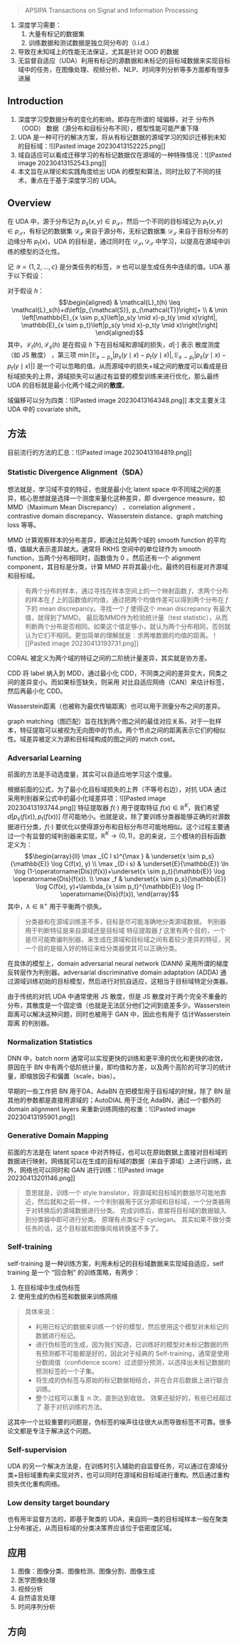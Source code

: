 > APSIPA Transactions on Signal and Information Processing

1. 深度学习需要：
	1. 大量有标记的数据集
	2. 训练数据和测试数据是独立同分布的（i.i.d.）
2. 导致在未知域上的性能无法保证，尤其是针对 OOD 的数据
3. 无监督自适应（UDA）利用有标记的源数据和未标记的目标域数据来实现目标域中的任务，在图像处理、视频分析、NLP、时间序列分析等多方面都有很多进展

## Introduction

1. 深度学习受数据分布的变化的影响，即存在所谓的 域偏移，对于 分布外 （OOD） 数据（源分布和目标分布不同），模型性能可能严重下降
2. UDA 是一种可行的解决方案，将从有标记数据的源域学习的知识迁移到未知的目标域：![[Pasted image 20230413152225.png]]
3. 域自适应可以看成迁移学习的有标记数据仅在源域的一种特殊情况：![[Pasted image 20230413152543.png]]
4. 本文旨在从理论和实践角度给出 UDA 的模型和算法，同时比较了不同的技术，重点在于基于深度学习的 UDA。

## Overview

在 UDA 中，源于分布记为 $p_s(x, y) \in p_{\mathcal{S}}$，然后一个不同的目标域记为 $p_t(x, y) \in p_{\mathcal{T}}$，有标记的数据集 $\mathcal{D}_{\mathcal{S}}$ 来自于源分布，无标记数据集 $\mathcal{D}_{\mathcal{T}}$ 来自于目标分布的边缘分布 $p_t(x)$，UDA 的目标是，通过同时在 $\mathcal{D}_{\mathcal{S}}, \mathcal{D}_{\mathcal{T}}$ 中学习，以提高在源域中训练的模型的泛化性。

记 $\mathcal{Y}=\{1,2, \ldots, c\}$ 是分类任务的标签，$\mathcal{Y}$ 也可以是生成任务中连续的值。UDA 基于以下假设：

对于假设 $h$：$$\begin{aligned}
& \mathcal{L}_t(h) \leq \mathcal{L}_s(h)+d\left[p_{\mathcal{S}}, p_{\mathcal{T}}\right]+ \\
& \min \left[\mathbb{E}_{x \sim p_s}\left|p_s(y \mid x)-p_t(y \mid x)\right|, \mathbb{E}_{x \sim p_t}\left|p_s(y \mid x)-p_t(y \mid x)\right|\right]
\end{aligned}$$
其中，$\mathcal{L}_t(h),\mathcal{L}_s(h)$ 是在假设 $h$ 下在目标域和源域的损失，$d[\cdot]$ 表示 散度测度（如 JS 散度）  ，第三项 $\min \left[\mathbb{E}_{x \sim p_s}\left|p_s(y \mid x)-p_t(y \mid x)\right|, \mathbb{E}_{x \sim p_t}\left|p_s(y \mid x)-p_t(y \mid x)\right|\right]$ 是一个可以忽略的值，从而源域中的损失+域之间的散度可以看成是目标域损失的上界，源域损失可以通过有监督的模型训练来进行优化，那么最终 UDA 的目标就是最小化两个域之间的**散度**。

域偏移可以分为四类：![[Pasted image 20230413164348.png]]
本文主要关注 UDA 中的 covariate shift。

## 方法

目前流行的方法的汇总：![[Pasted image 20230413164819.png]]

### Statistic Divergence Alignment（SDA）

想法就是，学习域不变的特征，也就是最小化 latent space 中不同域之间的差异，核心思想就是选择一个测度来量化这种差异，即 divergence measure，如 MMD（Maximum Mean Discrepancy） 、correlation alignment 、contrastive domain discrepancy、Wasserstein distance、graph matching loss 等等。

MMD 计算观察样本的分布差异，即通过比较两个域的 smooth function 的平均值，值越大表示差异越大。通常将 RKHS 空间中的单位球作为 smooth function，当两个分布相同时，函数值为 0 。然后还有一个 alignment component，其目标是分类，计算 MMD 并将其最小化，最终的目标是对齐源域和目标域。
>有两个分布的样本，通过寻找在样本空间上的一个映射函数 $f$，求两个分布的样本在 $f$ 上的函数值的均值，通过把两个均值作差可以得到两个分布在 $f$ 下的 mean discrepancy。寻找一个 $f$ 使得这个 mean discrepancy 有最大值，就得到了MMD。
>最后取MMD作为检验统计量（test statistic），从而判断两个分布是否相同。如果这个值足够小，就认为两个分布相同，否则就认为它们不相同。更加简单的理解就是：求两堆数据的均值的距离。
>![[Pasted image 20230413193731.png]]

CORAL 被定义为两个域的特征之间的二阶统计量差异，其实就是协方差。

CDD 将 label 纳入到 MDD，通过最小化 CDD，不同类之间的差异变大，同类之间的差异变小。而如果标签缺失，则采用 对比自适应网络（CAN）来估计标签，然后再最小化 CDD。

Wasserstein距离（也被称为最优传输距离）也可以用于测量分布之间的差异。

graph matching（图匹配）旨在找到两个图之间的最佳对应关系，对于一批样本，特征提取可以被视为无向图中的节点。两个节点之间的距离表示它们的相似性。域差异被定义为源和目标域构成的图之间的 match cost。

### Adversarial Learning

前面的方法是手动选度量，其实可以自适应地学习这个度量。

根据前面的公式，为了最小化目标域损失的上界（不等号右边），对抗 UDA 通过采用判别器来公式中的最小化域差异项：![[Pasted image 20230413193744.png]]
特征提取器 $f(\cdot)$ 用于提取特征 $f(x) \in \mathbb{R}^K$，我们希望 $d\left[p_s(f(x)), p_t(f(x))\right]$ 尽可能地小。也就是说，除了要训练分类器能够正确的对源数据进行分类，$f(\cdot)$ 要优化以使得源分布和目标分布尽可能地相似。这个过程主要通过一个有监督的域判别器来实现，$\mathbb{R}^K \rightarrow(0,1)$，总的来说，三个模块的目标函数定义为：$$\begin{array}{ll}
\max _{C l s}^{\max } & \underset{x \sim p_s}{\mathbb{E}} \log C(f(x), y) \\
\max _{D i s} & \underset{E}{\mathbb{E}} \ln \log (1-\operatorname{Dis}(f(x))+\underset{x \sim p_t}{\mathbb{E}} \log \operatorname{Dis}(f(x)). \\
\max _f & \underset{x \sim p_s}{\mathbb{E}} \log C(f(x), y)+\lambda_{x \sim p_t}^{\mathbb{E}} \log (1-\operatorname{Dis}(f(x)),
\end{array}$$
其中，$\lambda \in \mathbb{R}^{+}$ 用于平衡两个损失。
> 分类器和在源域训练差不多，目标是尽可能准确地分类源域数据。
> 判别器用于判断特征是来自源域还是目标域
> 特征提取器 $f$ 这里有两个目的，一个是尽可能欺骗判别器，来生成在源域和目标域之间有着较少差异的特征，另一个目的是输入好的特征来给分类器使其可以正确分类。

在具体的模型上，domain adversarial neural network (DANN) 采用所谓的梯度反转层作为判别器。adversarial discriminative domain adaptation (ADDA) 通过源域训练初始的目标模型，然后进行对抗自适应，这相当于目标域特定分类器。

由于传统的对抗 UDA 中通常使用 JS 散度，但是 JS 散度对于两个完全不重叠的分布，其散度是一个固定值（也就是无法区分他们之间到底差多少。Wasserstein距离可以解决这种问题，同时也被用于 GAN 中，因此也有用于 估计Wasserstein距离 的判别器。

### Normalization Statistics

DNN 中，batch norm 通常可以实现更快的训练和更平滑的优化和更快的收敛，原因在于 BN 中有两个低阶统计量，即均值和方差，以及两个高阶的可学习的统计量，即缩放因子和偏置（scale，bias）。

早期的一些工作把 BN 用于DA，AdaBN 在把模型用于目标域的时候，除了 BN 层其他的参数都是直接用源域的；AutoDIAL 用于泛化 AdaBN，通过一个额外的 domain alignment layers 来重新训练网络的权重：![[Pasted image 20230413195901.png]]

### Generative Domain Mapping

前面的方法是在 latent space 中对齐特征，也可以在原始数据上直接对目标域的数据进行映射。网络就可以在生成的目标域的数据（来自于源域）上进行训练，此外，网络也可以同时和 GAN 进行训练：![[Pasted image 20230413201146.png]]
> 意思就是，训练一个 style translator，将源域和目标域的数据尽可能地靠近，然后就和之前一样，一个判别器用于区分源域和目标域，一个分类器用于对转换后的源域数据进行分类。
> 完成训练后，直接将目标域的数据输入到分类器中即可进行分类。
> 原理有点类似于 cyclegan。
> 其实如果不做分类任务的话，这个目标就和图像风格转换差不多了。

### Self-training

self-training 是一种训练方案，利用未标记的目标域数据来实现域自适应，self training 是一个 “回合制” 的训练策略，有两步：
1. 在目标域中生成伪标签
2. 使用生成的伪标签和数据来训练网络
> 具体来说：
> 	+ 利用已标记的数据来训练一个好的模型，然后使用这个模型对未标记的数据进行标记。
> 	+ 进行伪标签的生成，因为我们知道，已训练好的模型对未标记数据的所有预测都不可能都是好的，因此对于经典的 Self-training，通常是使用分数阈值（confidence score）过滤部分预测，以选择出未标记数据的预测标签的一个子集。
> 	+ 将生成的伪标签与原始的标记数据相结合，并在合并后数据上进行联合训练。
> 	+ 整个过程可以重复 n 次，直到达到收敛。
> 效果还挺好的，有些已经超过了 基于对抗训练的方法。

这其中一个比较重要的问题是，伪标签的噪声往往很大从而导致标签不可靠。很多论文都是专注于解决这个问题。

### Self-supervision

UDA 的另一个解决方法是，在训练时引入辅助的自监督任务，可以通过在源域分类+目标域重构来实现对齐，也可以同时在源域和目标域进行重构。然后通过重构损失优化重构网络。

### Low density target boundary

也有用半监督方法的，即基于聚类的 UDA，来自同一类的目标域样本一般在聚类上分布接近，从而目标域的分类决策界应该位于低密度区域。

## 应用

1. 图像：图像分类、图像检测、图像分割、图像生成
2. 医学图像处理
3. 视频分析
4. 自然语言处理
5. 时间序列分析

## 方向

